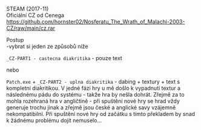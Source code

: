 STEAM (2017-11)
<br/>
Oficiální CZ od Cenega https://github.com/hornster02/Nosferatu_The_Wrath_of_Malachi-2003-CZ/raw/main/cz.rar

Postup
<br/>
-vybrat si jeden ze způsobů níže

```_CZ-PART1 - castecna diakritika``` - pouze text

nebo

```Patch.exe``` + ```_CZ-PART2 - uplna diakritika``` - dabing + textury + text s kompletní diakritikou. V jedné fázi hry u mě došlo k vypadnutí textur a následnému pádu do systému - takže hra by nešla dohrát. Zřejmě za to mohla rozehraná hra v angličtině - při spuštění nové hry se hrad vždy generuje trochu jinak a zřejmě jsou české a anglické savy vzájemně nekompatibilní. Při spuštění nové hry od začátku s tímto překladem by snad k žádnému problému dojít nemuselo...
